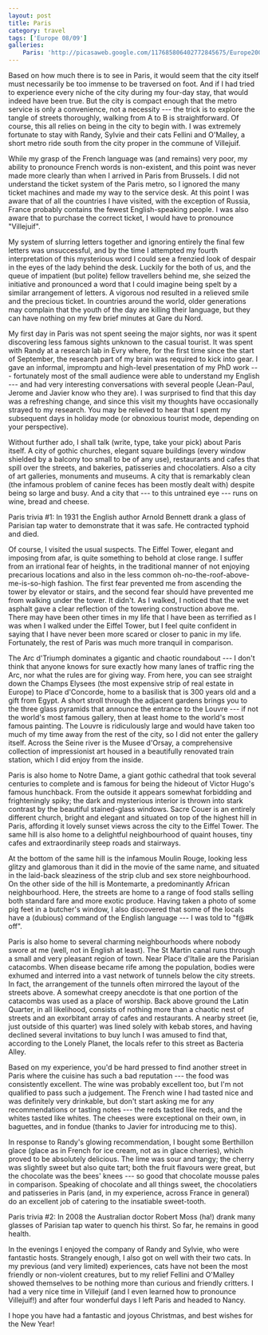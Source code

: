 ```yaml
---
layout: post
title: Paris
category: travel
tags: ['Europe 08/09']
galleries:
    Paris: 'http://picasaweb.google.com/117685806402772845675/Europe20082009Paris?authkey=Gv1sRgCLO-3qa7-PqxOg'
---
```


Based on how much there is to see in Paris, it would seem that the city itself
must necessarily be too immense to be traversed on foot.
And if I had tried to experience every niche of the city during my four-day
stay, that would indeed have been true.
But the city is compact enough that the metro service is only a convenience,
not a necessity --- the trick is to explore the tangle of streets thoroughly,
walking from A to B is straightforward.
Of course, this all relies on being in the city to begin with.
I was extremely fortunate to stay with Randy, Sylvie and their cats Fellini
and O'Malley, a short metro ride south from the city proper in the commune of
Villejuif.

While my grasp of the French language was (and remains) very poor, my ability
to pronounce French words is non-existent, and this point was never made more
clearly than when I arrived in Paris from Brussels.
I did not understand the ticket system of the Paris metro, so I ignored the
many ticket machines and made my way to the service desk.
At this point I was aware that of all the countries I have visited, with the
exception of Russia, France probably contains the fewest English-speaking
people.
I was also aware that to purchase the correct ticket, I would have to
pronounce "Villejuif".

My system of slurring letters together and ignoring entirely the final few
letters was unsuccessful, and by the time I attempted my fourth interpretation
of this mysterious word I could see a frenzied look of despair in the eyes of
the lady behind the desk.
Luckily for the both of us, and the queue of impatient (but polite) fellow
travellers behind me, she seized the initiative and pronounced a word that I
could imagine being spelt by a similar arrangement of letters.
A vigorous nod resulted in a relieved smile and the precious ticket.
In countries around the world, older generations may complain that the youth
of the day are killing their language, but they can have nothing on my few
brief minutes at Gare du Nord.

My first day in Paris was not spent seeing the major sights, nor was it spent
discovering less famous sights unknown to the casual tourist.
It was spent with Randy at a research lab in Evry where, for the first time
since the start of September, the research part of my brain was required to
kick into gear.
I gave an informal, impromptu and high-level presentation of my PhD work ---
fortunately most of the small audience were able to understand my English ---
and had very interesting conversations with several people (Jean-Paul, Jerome
and Javier know who they are).
I was surprised to find that this day was a refreshing change, and since this
visit my thoughts have occasionally strayed to my research.
You may be relieved to hear that I spent my subsequent days in holiday mode
(or obnoxious tourist mode, depending on your perspective).

Without further ado, I shall talk (write, type, take your pick) about Paris
itself.
A city of gothic churches, elegant square buildings (every window shielded by
a balcony too small to be of any use), restaurants and cafes that spill over
the streets, and bakeries, patisseries and chocolatiers.
Also a city of art galleries, monuments and museums.
A city that is remarkably clean (the infamous problem of canine feces has
been mostly dealt with) despite being so large and busy.
And a city that --- to this untrained eye --- runs on wine, bread and cheese.

Paris trivia #1: In 1931 the English author Arnold Bennett drank a glass of
Parisian tap water to demonstrate that it was safe.
He contracted typhoid and died.

Of course, I visited the usual suspects.
The Eiffel Tower, elegant and imposing from afar, is quite something to
behold at close range.
I suffer from an irrational fear of heights, in the traditional manner of not
enjoying precarious locations and also in the less common
oh-no-the-roof-above-me-is-so-high fashion.
The first fear prevented me from ascending the tower by elevator or stairs,
and the second fear should have prevented me from walking under the tower.
It didn't.
As I walked, I noticed that the wet asphalt gave a clear reflection of the
towering construction above me.
There may have been other times in my life that I have been as terrified as I
was when I walked under the Eiffel Tower, but I feel quite confident in saying
that I have never been more scared or closer to panic in my life.
Fortunately, the rest of Paris was much more tranquil in comparison.

The Arc d'Triumph dominates a gigantic and chaotic roundabout --- I don't
think that anyone knows for sure exactly how many lanes of traffic ring the
Arc, nor what the rules are for giving way.
From here, you can see straight down the Champs Elysees (the most expensive
strip of real estate in Europe) to Place d'Concorde, home to a basilisk that
is 300 years old and a gift from Egypt.
A short stroll through the adjacent gardens brings you to the three glass
pyramids that announce the entrance to the Louvre --- if not the world's most
famous gallery, then at least home to the world's most famous painting.
The Louvre is ridiculously large and would have taken too much of my time away
from the rest of the city, so I did not enter the gallery itself.
Across the Seine river is the Musee d'Orsay, a comprehensive collection of
impressionist art housed in a beautifully renovated train station, which I did
enjoy from the inside.

Paris is also home to Notre Dame, a giant gothic cathedral that took several
centuries to complete and is famous for being the hideout of Victor Hugo's
famous hunchback.
From the outside it appears somewhat forbidding and frighteningly spiky; the
dark and mysterious interior is thrown into stark contrast by the beautiful
stained-glass windows.
Sacre Couer is an entirely different church, bright and elegant and situated
on top of the highest hill in Paris, affording it lovely sunset views across
the city to the Eiffel Tower.
The same hill is also home to a delightful neighbourhood of quaint houses,
tiny cafes and extraordinarily steep roads and stairways.

At the bottom of the same hill is the infamous Moulin Rouge, looking less
glitzy and glamorous than it did in the movie of the same name, and situated
in the laid-back sleaziness of the strip club and sex store neighbourhood.
On the other side of the hill is Montemarte, a predominantly African
neighbourhood.
Here, the streets are home to a range of food stalls selling both standard
fare and more exotic produce.
Having taken a photo of some pig feet in a butcher's window, I also
discovered that some of the locals have a (dubious) command of the English
language --- I was told to "f@#k off".

Paris is also home to several charming neighbourhoods where nobody swore at me
(well, not in English at least).
The St Martin canal runs through a small and very pleasant region of town.
Near Place d'Italie are the Parisian catacombs.
When disease became rife among the population, bodies were exhumed and
interred into a vast network of tunnels below the city streets.
In fact, the arrangement of the tunnels often mirrored the layout of the
streets above.
A somewhat creepy anecdote is that one portion of the catacombs was used as a
place of worship.
Back above ground the Latin Quarter, in all likelihood, consists of nothing
more than a chaotic nest of streets and an exorbitant array of cafes and
restaurants.
A nearby street (ie, just outside of this quarter) was lined solely with
kebab stores, and having declined several invitations to buy lunch I was
amused to find that, according to the Lonely Planet, the locals refer to this
street as Bacteria Alley.

Based on my experience, you'd be hard pressed to find another street in Paris
where the cuisine has such a bad reputation --- the food was consistently
excellent.
The wine was probably excellent too, but I'm not qualified to pass such a
judgement.
The French wine I had tasted nice and was definitely very drinkable, but don't
start asking me for any recommendations or tasting notes --- the reds tasted
like reds, and the whites tasted like whites.
The cheeses were exceptional on their own, in baguettes, and in fondue
(thanks to Javier for introducing me to this).

In response to Randy's glowing recommendation, I bought some Berthillon glace
(glace as in French for ice cream, not as in glace cherries), which proved to
be absolutely delicious.
The lime was sour and tangy; the cherry was slightly sweet but also quite
tart; both the fruit flavours were great, but the chocolate was the bees'
knees --- so good that chocolate mousse pales in comparison.
Speaking of chocolate and all things sweet, the chocolatiers and patisseries
in Paris (and, in my experience, across France in general) do an excellent job
of catering to the insatiable sweet-tooth.

Paris trivia #2: In 2008 the Australian doctor Robert Moss (ha!) drank many
glasses of Parisian tap water to quench his thirst.
So far, he remains in good health.

In the evenings I enjoyed the company of Randy and Sylvie, who were fantastic
hosts.
Strangely enough, I also got on well with their two cats.
In my previous (and very limited) experiences, cats have not been the most
friendly or non-violent creatures, but to my relief Fellini and O'Malley
showed themselves to be nothing more than curious and friendly critters.
I had a very nice time in Villejuif (and I even learned how to pronounce
Villejuif!) and after four wonderful days I left Paris and headed to Nancy.

I hope you have had a fantastic and joyous Christmas, and best wishes for the
New Year!
